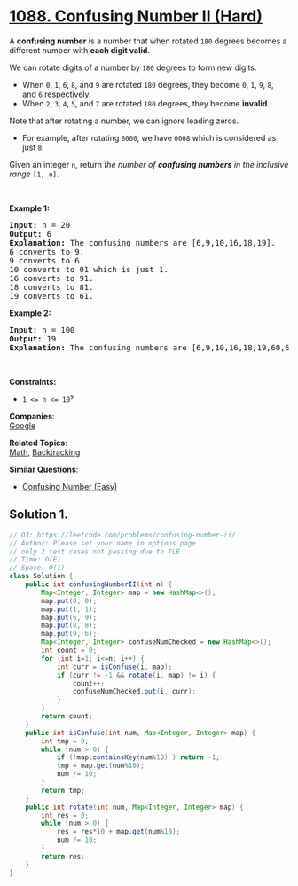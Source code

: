 # [1088. Confusing Number II (Hard)](https://leetcode.com/problems/confusing-number-ii/)

<p>A <strong>confusing number</strong> is a number that when rotated <code>180</code> degrees becomes a different number with <strong>each digit valid</strong>.</p>

<p>We can rotate digits of a number by <code>180</code> degrees to form new digits.</p>

<ul>
	<li>When <code>0</code>, <code>1</code>, <code>6</code>, <code>8</code>, and <code>9</code> are rotated <code>180</code> degrees, they become <code>0</code>, <code>1</code>, <code>9</code>, <code>8</code>, and <code>6</code> respectively.</li>
	<li>When <code>2</code>, <code>3</code>, <code>4</code>, <code>5</code>, and <code>7</code> are rotated <code>180</code> degrees, they become <strong>invalid</strong>.</li>
</ul>

<p>Note that after rotating a number, we can ignore leading zeros.</p>

<ul>
	<li>For example, after rotating <code>8000</code>, we have <code>0008</code> which is considered as just <code>8</code>.</li>
</ul>

<p>Given an integer <code>n</code>, return <em>the number of <strong>confusing numbers</strong> in the inclusive range </em><code>[1, n]</code>.</p>

<p>&nbsp;</p>
<p><strong>Example 1:</strong></p>

<pre><strong>Input:</strong> n = 20
<strong>Output:</strong> 6
<strong>Explanation:</strong> The confusing numbers are [6,9,10,16,18,19].
6 converts to 9.
9 converts to 6.
10 converts to 01 which is just 1.
16 converts to 91.
18 converts to 81.
19 converts to 61.
</pre>

<p><strong>Example 2:</strong></p>

<pre><strong>Input:</strong> n = 100
<strong>Output:</strong> 19
<strong>Explanation:</strong> The confusing numbers are [6,9,10,16,18,19,60,61,66,68,80,81,86,89,90,91,98,99,100].
</pre>

<p>&nbsp;</p>
<p><strong>Constraints:</strong></p>

<ul>
	<li><code>1 &lt;= n &lt;= 10<sup>9</sup></code></li>
</ul>

**Companies**:  
[Google](https://leetcode.com/company/google)

**Related Topics**:  
[Math](https://leetcode.com/tag/math/), [Backtracking](https://leetcode.com/tag/backtracking/)

**Similar Questions**:

- [Confusing Number (Easy)](https://leetcode.com/problems/confusing-number/)

## Solution 1.

```java
// OJ: https://leetcode.com/problems/confusing-number-ii/
// Author: Please set your name in options page
// only 2 test cases not passing due to TLE
// Time: O(E)
// Space: O(1)
class Solution {
    public int confusingNumberII(int n) {
        Map<Integer, Integer> map = new HashMap<>();
        map.put(0, 0);
        map.put(1, 1);
        map.put(6, 9);
        map.put(8, 8);
        map.put(9, 6);
        Map<Integer, Integer> confuseNumChecked = new HashMap<>();
        int count = 0;
        for (int i=1; i<=n; i++) {
            int curr = isConfuse(i, map);
            if (curr != -1 && rotate(i, map) != i) {
                count++;
                confuseNumChecked.put(i, curr);
            }
        }
        return count;
    }
    public int isConfuse(int num, Map<Integer, Integer> map) {
        int tmp = 0;
        while (num > 0) {
            if (!map.containsKey(num%10) ) return -1;
            tmp = map.get(num%10);
            num /= 10;
        }
        return tmp;
    }
    public int rotate(int num, Map<Integer, Integer> map) {
        int res = 0;
        while (num > 0) {
            res = res*10 + map.get(num%10);
            num /= 10;
        }
        return res;
    }
}

```
